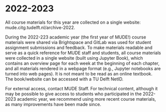 # 2022-2023

All course materials for this year are collected on a single website: mude.citg.tudelft.nl/archive-2022.

During the 2022-223 academic year (the first year of MUDE!) course materials were shared via Brightspace and GitLab was used for student assignment submissions and feedback. To make materials readable and serve as a quick reference for MUDE staff and students, all course materials were collected in a single website (built using Jupyter Book), which contains an overview page for each week at the beginning of each chapter, and all materials rendered in a webpage format (e.g., Jupyter notebooks are turned into web pages). It is not meant to be read as an online textbook. The book/website can be accessed with a TU Delft NetID.

For external access, contact MUDE Staff. For technical content, although it may be possible to give access to students who participated in the 2022-2023 academic year, we recommend using more recent course materials, as many improvements have been made since.
